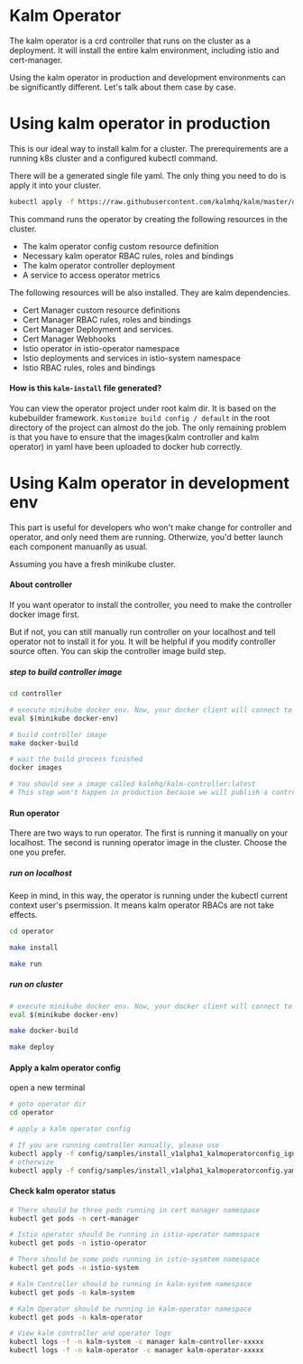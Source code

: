 # Kalm Operator

The kalm operator is a crd controller that runs on the cluster as a deployment. It will install the entire kalm environment, including istio and cert-manager.

Using the kalm operator in production and development environments can be significantly different. Let's talk about them case by case.

# Using kalm operator in production

This is our ideal way to install kalm for a cluster. The prerequirements are a running k8s cluster and a configured kubectl command.

There will be a generated single file yaml. The only thing you need to do is apply it into your cluster.

```bash
kubectl apply -f https://raw.githubusercontent.com/kalmhq/kalm/master/operator/kalm-install.yaml
```

This command runs the operator by creating the following resources in the cluster.

- The kalm operator config custom resource definition
- Necessary kalm operator RBAC rules, roles and bindings
- The kalm operator controller deployment
- A service to access operator metrics

The following resources will be also installed. They are kalm dependencies.

- Cert Manager custom resource definitions
- Cert Manager RBAC rules, roles and bindings
- Cert Manager Deployment and services.
- Cert Manager Webhooks
- Istio operator in istio-operator namespace
- Istio deployments and services in istio-system namespace
- Istio RBAC rules, roles and bindings

#### How is this `kalm-install` file generated?

You can view the operator project under root kalm dir. It is based on the kubebuilder framework. `Kustomize build config / default` in the root directory of the project can almost do the job. The only remaining problem is that you have to ensure that the images(kalm controller and kalm operator) in yaml have been uploaded to docker hub correctly.

# Using Kalm operator in development env

This part is useful for developers who won't make change for controller and operator, and only need them are running. Otherwize, you'd better launch each component manuanlly as usual.

Assuming you have a fresh minikube cluster.

#### About controller

If you want operator to install the controller, you need to make the controller docker image first.

But if not, you can still manually run controller on your localhost and tell operator not to install it for you. It will be helpful if you modify controller source often. You can skip the controller image build step.

##### step to build controller image

```bash
cd controller

# execute minikube docker env. Now, your docker client will connect to the dockerd in minkube virtual machine.
eval $(minikube docker-env)

# build controller image
make docker-build

# wait the build process finished
docker images

# You should see a image called kalmhq/kalm-controller:latest
# This step won't happen in production because we will publish a controller image on docker hub.
```

#### Run operator

There are two ways to run operator. The first is running it manually on your localhost. The second is running operator image in the cluster. Choose the one you prefer.

##### run on localhost

Keep in mind, in this way, the operator is running under the kubectl current context user's psermission. It means kalm operator RBACs are not take effects.

```bash
cd operator

make install

make run
```

##### run on cluster

```bash
# execute minikube docker env. Now, your docker client will connect to the dockerd in minkube virtual machine.
eval $(minikube docker-env)

make docker-build

make deploy
```

#### Apply a kalm operator config

open a new terminal

```bash
# goto operator dir
cd operator

# apply a kalm operator config

# If you are running controller manually, please use
kubectl apply -f config/samples/install_v1alpha1_kalmoperatorconfig_ignore_kalm_controller.yaml
# otherwize
kubectl apply -f config/samples/install_v1alpha1_kalmoperatorconfig.yaml
```

#### Check kalm operator status

```bash
# There should be three pods running in cert manager namespace
kubectl get pods -n cert-manager

# Istio operator should be running in istio-operator namespace
kubectl get pods -n istio-operator

# There should be some pods running in istio-sysmtem namespace
kubectl get pods -n istio-system

# Kalm Controller should be running in kalm-system namespace
kubectl get pods -n kalm-system

# Kalm Operator should be running in kalm-operator namespace
kubectl get pods -n kalm-operator

# View kalm controller and operator logs
kubectl logs -f -n kalm-system -c manager kalm-controller-xxxxx
kubectl logs -f -n kalm-operator -c manager kalm-operator-xxxxx
```
